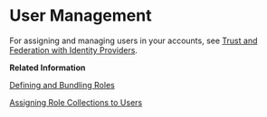 <!-- loio77979770181e45e38aa86ec24b8d95ec -->

# User Management



For assigning and managing users in your accounts, see [Trust and Federation with Identity Providers](https://help.sap.com/docs/btp/sap-business-technology-platform/trust-and-federation-with-identity-providers?locale=en-US).



**Related Information**  


[Defining and Bundling Roles](defining-and-bundling-roles-e5d5445.md "")

[Assigning Role Collections to Users](assigning-role-collections-to-users-32a6fbc.md "")

